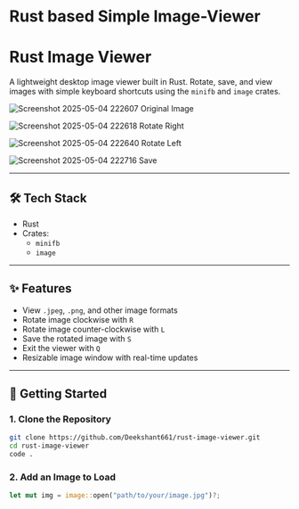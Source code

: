 # Rust based Simple Image-Viewer

# Rust Image Viewer

A lightweight desktop image viewer built in Rust. Rotate, save, and view images with simple keyboard shortcuts using the `minifb` and `image` crates.

![Screenshot 2025-05-04 222607](https://github.com/user-attachments/assets/7984ef59-5364-4bc2-bfc8-6fd869ff9e96)
Original Image

![Screenshot 2025-05-04 222618](https://github.com/user-attachments/assets/ee6dc017-d351-4473-a23b-4b524cbcc20c)
Rotate Right

![Screenshot 2025-05-04 222640](https://github.com/user-attachments/assets/015ca4fd-6779-4595-91b6-6de428a4ac56)
Rotate Left

![Screenshot 2025-05-04 222716](https://github.com/user-attachments/assets/aee9841c-5d5f-4463-806d-660bdbef6fde)
Save

---


## 🛠️ Tech Stack

- Rust
- Crates:
  - `minifb`
  - `image`

---

## ✨ Features

- View `.jpeg`, `.png`, and other image formats
- Rotate image clockwise with `R`
- Rotate image counter-clockwise with `L`
- Save the rotated image with `S`
- Exit the viewer with `Q`
- Resizable image window with real-time updates

---

## 🚀 Getting Started

### 1. Clone the Repository

```bash
git clone https://github.com/Deekshant661/rust-image-viewer.git
cd rust-image-viewer
code .
```

### 2. Add an Image to Load
```rust
let mut img = image::open("path/to/your/image.jpg")?;
```
